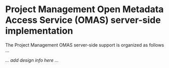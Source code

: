 <!-- SPDX-License-Identifier: CC-BY-4.0 -->
<!-- Copyright Contributors to the ODPi Egeria project. -->

# Project Management Open Metadata Access Service (OMAS) server-side implementation

The Project Management OMAS server-side support is organized as follows ...

_... add design info here ..._